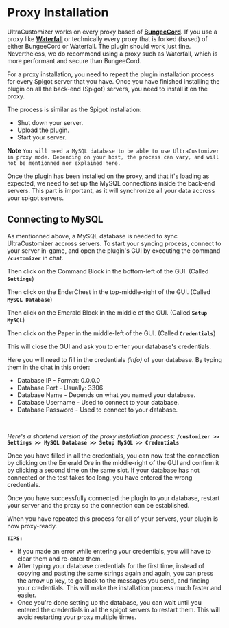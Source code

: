 # Proxy Installation
UltraCustomizer works on every proxy based of **[BungeeCord](https://ci.md-5.net/job/BungeeCord)**. If you use a proxy like **[Waterfall](https://papermc.io/downloads#Waterfall)** or technically every proxy that is forked (based) of either BungeeCord or Waterfall. The plugin should work just fine. Nevertheless, we do recommend using a proxy such as Waterfall, which is more performant and secure than BungeeCord.
<br>

For a proxy installation, you need to repeat the plugin installation process for every Spigot server that you have. Once you have finished installing the plugin on all the back-end (Spigot) servers, you need to install it on the proxy.
<br>

The process is similar as the Spigot installation:
- Shut down your server.
- Upload the plugin.
- Start your server.

**Note** `You will need a MySQL database to be able to use UltraCustomizer in proxy mode. Depending on your host, the process can vary, and will not be mentionned nor explained here.`

Once the plugin has been installed on the proxy, and that it's loading as expected, we need to set up the MySQL connections inside the back-end servers. This part is important, as it will synchronize all your data accross your spigot servers.
<br>

## Connecting to MySQL
As mentionned above, a MySQL database is needed to sync UltraCustomizer accross servers. To start your syncing process, connect to your server in-game, and open the plugin's GUI by executing the command **`/customizer`** in chat.
<br>

Then click on the Command Block in the bottom-left of the GUI. (Called **`Settings`**)
<br>

Then click on the EnderChest in the top-middle-right of the GUI. (Called **`MySQL Database`**)
<br>

Then click on the Emerald Block in the middle of the GUI. (Called **`Setup MySQL`**)
<br>

Then click on the Paper in the middle-left of the GUI. (Called **`Credentials`**)
<br>

This will close the GUI and ask you to enter your database's credentials.

Here you will need to fill in the credentials *(info)* of your database. By typing them in the chat in this order:
- Database IP - Format: 0.0.0.0
- Database Port - Usually: 3306
- Database Name - Depends on what you named your database.
- Database Username - Used to connect to your database.
- Database Password - Used to connect to your database.
<br>

*Here's a shortend version of the proxy installation process:*
**`/customizer >> Settings >> MySQL Database >> Setup MySQL >> Credentials`**

Once you have filled in all the credentials, you can now test the connection by clicking on the Emerald Ore in the middle-right of the GUI and confirm it by clicking a second time on the same slot. If your database has not connected or the test takes too long, you have entered the wrong credentials.
<br>

Once you have successfully connected the plugin to your database, restart your server and the proxy so the connection can be established.
<br>

When you have repeated this process for all of your servers, your plugin is now proxy-ready.
<br>

**`TIPS:`** 
- If you made an error while entering your credentials, you will have to clear them and re-enter them.
- After typing your database credentials for the first time, instead of copying and pasting the same strings again and again, you can press the arrow up key, to go back to the messages you send, and finding your credentials. This will make the installation process much faster and easier.
- Once you're done setting up the database, you can wait until you entered the credentials in all the spigot servers to restart them. This will avoid restarting your proxy multiple times.
